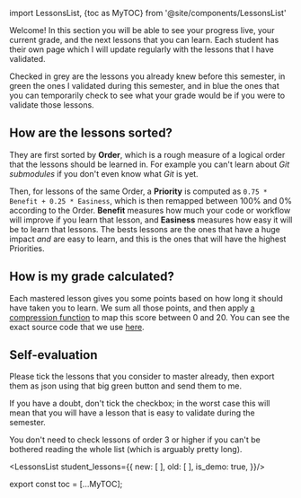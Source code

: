 import LessonsList, {toc as MyTOC} from '@site/components/LessonsList'

Welcome! In this section you will be able to see your progress live, your current grade, and the next lessons that you can learn. Each student has their own page which I will update regularly with the lessons that I have validated.

Checked in grey are the lessons you already knew before this semester, in green the ones I validated during this semester, and in blue the ones that you can temporarily check to see what your grade would be if you were to validate those lessons.

## How are the lessons sorted?

They are first sorted by **Order**, which is a rough measure of a logical order that the lessons should be learned in. For example you can't learn about *Git submodules* if you don't even know what *Git* is yet.

Then, for lessons of the same Order, a **Priority** is computed as `0.75 * Benefit + 0.25 * Easiness`, which is then remapped between 100% and 0% according to the Order. **Benefit** measures how much your code or workflow will improve if you learn that lesson, and **Easiness** measures how easy it will be to learn that lessons. The bests lessons are the ones that have a huge impact *and* are easy to learn, and this is the ones that will have the highest Priorities.

## How is my grade calculated?

Each mastered lesson gives you some points based on how long it should have taken you to learn. We sum all those points, and then apply [a compression function](https://www.desmos.com/calculator/6gmdt6tfmf) to map this score between 0 and 20. You can see the exact source code that we use [here](https://github.com/JulesFouchy/Teaching-Toolbox/blob/main/grader/grader.js).

## Self-evaluation

Please tick the lessons that you consider to master already, then export them as json using that big green button and send them to me.

If you have a doubt, don't tick the checkbox; in the worst case this will mean that you will have a lesson that is easy to validate during the semester.

You don't need to check lessons of order 3 or higher if you can't be bothered reading the whole list (which is arguably pretty long).

<LessonsList student_lessons={{
    new: [
    ],
    old: [
    ],
    is_demo: true,
}}/>

export const toc = [...MyTOC];